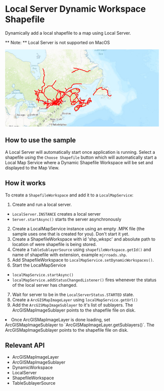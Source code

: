 # Local Server Dynamic Workspace Shapefile

Dynamically add a local shapefile to a map using Local Server.

**   Note: **   Local Server is not supported on MacOS

![](LocalServerDynamicWorkspaceShapefile.png)

## How to use the sample

A Local Server will automatically start once application is running. Select a shapefile using the `Choose Shapefile` button which will automatically start a Local Map Service where a Dynamic Shapefile Workspace will be set and displayed to the Map View.

## How it works

To create a `ShapefileWorkspace` and add it to a `LocalMapService`:


1. Create and run a local server.
*   `LocalServer.INSTANCE` creates a local server
*   `Server.startAsync()` starts the server asynchronously
2. Create a LocalMapService instance using an empty .MPK file (the sample uses one that is created for you). Don't start it yet.
3. Create a ShapefileWorkspace  with id 'shp_wkspc' and absolute path to location of were shapefile is being stored.
4. Create a `TableSublayerSource`  using  `shapefileWorkspace.getId()` and name of  shapefile with extension, example `mjrroads.shp`.
5. Add ShapefileWorkspace to `LocalMapService.setDynamicWorkspaces()`.
6. Start the LocalMapService
*   `localMapService.startAsync()`
*   `localMapService.addStatusChangedListener()` fires whenever the status of the local server has changed.
7. Wait for server to be in the  `LocalServerStatus.STARTED` state.
8. Create a `ArcGISMapImageLayer` using `localMapService.getUrl()`
9. Add the `ArcGISMapImageSublayer` to it's list of sublayers. The ArcGISMapImageSublayer points to the shapefile file on disk.
<li>Once ArcGISMapImageLayer is done loading,  set ArcGISMapImageSublayer to `ArcGISMapImageLayer.getSublayers()`. The ArcGISMapImageSublayer points to the shapefile file on disk.


## Relevant API

*   ArcGISMapImageLayer
*   ArcGISMapImageSublayer
*   DynamicWorkspace
*   LocalServer
*   ShapefileWorkspace
*   TableSublayerSource

